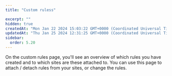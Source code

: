 ```yaml
---
title: "Custom ruless"

excerpt: ""
hidden: true
createdAt: "Mon Jan 22 2024 15:03:22 GMT+0000 (Coordinated Universal Time)"
updatedAt: "Thu Jan 25 2024 12:31:25 GMT+0000 (Coordinated Universal Time)"
sidebar:
  order: 5.20
---
```

On the custom rules page, you'll see an overview of which rules you have created and to which sites are these attached to. You can use this page to attach / detach rules from your sites, or change the rules.